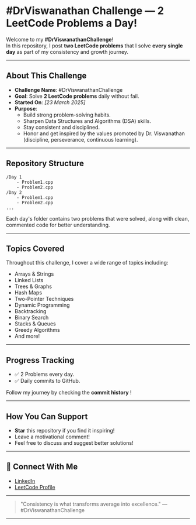 # #DrViswanathan Challenge — 2 LeetCode Problems a Day!

Welcome to my **#DrViswanathanChallenge**!  
In this repository, I post **two LeetCode problems** that I solve **every single day** as part of my consistency and growth journey.

---

##  About This Challenge

- **Challenge Name**: #DrViswanathanChallenge
- **Goal**: Solve **2 LeetCode problems** daily without fail.
- **Started On**: *[23 March 2025]*  
- **Purpose**:
  - Build strong problem-solving habits.
  - Sharpen Data Structures and Algorithms (DSA) skills.
  - Stay consistent and disciplined.
  - Honor and get inspired by the values promoted by Dr. Viswanathan (discipline, perseverance, continuous learning).

---

##  Repository Structure

```
/Day 1
    - Problem1.cpp
    - Problem2.cpp
/Day 2
    - Problem1.cpp
    - Problem2.cpp
...
```

Each day's folder contains two problems that were solved, along with clean, commented code for better understanding.

---

## Topics Covered

Throughout this challenge, I cover a wide range of topics including:

- Arrays & Strings
- Linked Lists
- Trees & Graphs
- Hash Maps
- Two-Pointer Techniques
- Dynamic Programming
- Backtracking
- Binary Search
- Stacks & Queues
- Greedy Algorithms
- And more!

---

## Progress Tracking

- ✅ 2 Problems every day.
- ✅ Daily commits to GitHub.

Follow my journey by checking the **commit history** !

---

##  How You Can Support

-  **Star** this repository if you find it inspiring!
-  Leave a motivational comment!
-  Feel free to discuss and suggest better solutions!

---

## 🔗 Connect With Me

- [LinkedIn](https://www.linkedin.com/in/premramamoorthy)
- [LeetCode Profile](https://leetcode.com/u/prem2005/)

---

> "Consistency is what transforms average into excellence." — #DrViswanathanChallenge

---

